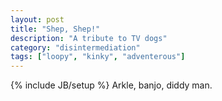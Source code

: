 ```yaml
---
layout: post
title: "Shep, Shep!"
description: "A tribute to TV dogs"
category: "disintermediation"
tags: ["loopy", "kinky", "adventerous"]
---
```

{% include JB/setup %}
Arkle, banjo, diddy man.
